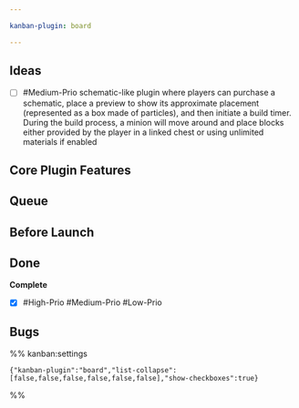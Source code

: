 ```yaml
---

kanban-plugin: board

---
```


## Ideas

- [ ] #Medium-Prio 
	schematic-like plugin where players can purchase a schematic, place a preview to show its approximate placement (represented as a box made of particles), and then initiate a build timer. During the build process, a minion will move around and place blocks either provided by the player in a linked chest or using unlimited materials if enabled


## Core Plugin Features



## Queue



## Before Launch



## Done

**Complete**
- [x] #High-Prio #Medium-Prio #Low-Prio


## Bugs





%% kanban:settings
```
{"kanban-plugin":"board","list-collapse":[false,false,false,false,false,false],"show-checkboxes":true}
```
%%